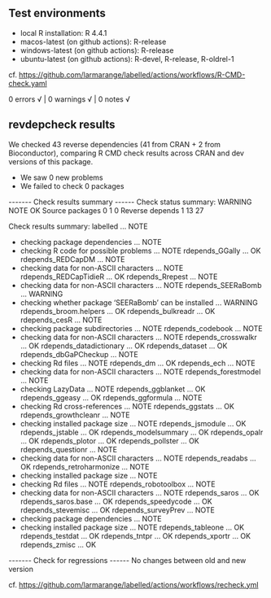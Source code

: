 ## Test environments

* local R installation: R 4.4.1
* macos-latest (on github actions): R-release
* windows-latest (on github actions): R-release
* ubuntu-latest (on github actions): R-devel, R-release, R-oldrel-1

cf. https://github.com/larmarange/labelled/actions/workflows/R-CMD-check.yaml

0 errors √ | 0 warnings √ | 0 notes √

## revdepcheck results

We checked 43 reverse dependencies (41 from CRAN + 2 from Bioconductor), comparing R CMD check results across CRAN and dev versions of this package.

 * We saw 0 new problems
 * We failed to check 0 packages

------- Check results summary ------
Check status summary:
                  WARNING NOTE OK
  Source packages       0    1  0
  Reverse depends       1   13 27

Check results summary:
labelled ... NOTE
* checking package dependencies ... NOTE
* checking R code for possible problems ... NOTE
rdepends_GGally ... OK
rdepends_REDCapDM ... NOTE
* checking data for non-ASCII characters ... NOTE
rdepends_REDCapTidieR ... OK
rdepends_Rrepest ... NOTE
* checking data for non-ASCII characters ... NOTE
rdepends_SEERaBomb ... WARNING
* checking whether package ‘SEERaBomb’ can be installed ... WARNING
rdepends_broom.helpers ... OK
rdepends_bulkreadr ... OK
rdepends_cesR ... NOTE
* checking package subdirectories ... NOTE
rdepends_codebook ... NOTE
* checking data for non-ASCII characters ... NOTE
rdepends_crosswalkr ... OK
rdepends_datadictionary ... OK
rdepends_dataset ... OK
rdepends_dbGaPCheckup ... NOTE
* checking Rd files ... NOTE
rdepends_dm ... OK
rdepends_ech ... NOTE
* checking data for non-ASCII characters ... NOTE
rdepends_forestmodel ... NOTE
* checking LazyData ... NOTE
rdepends_ggblanket ... OK
rdepends_ggeasy ... OK
rdepends_ggformula ... NOTE
* checking Rd cross-references ... NOTE
rdepends_ggstats ... OK
rdepends_growthcleanr ... NOTE
* checking installed package size ... NOTE
rdepends_jsmodule ... OK
rdepends_jstable ... OK
rdepends_modelsummary ... OK
rdepends_opalr ... OK
rdepends_plotor ... OK
rdepends_pollster ... OK
rdepends_questionr ... NOTE
* checking data for non-ASCII characters ... NOTE
rdepends_readabs ... OK
rdepends_retroharmonize ... NOTE
* checking installed package size ... NOTE
* checking Rd files ... NOTE
rdepends_robotoolbox ... NOTE
* checking data for non-ASCII characters ... NOTE
rdepends_saros ... OK
rdepends_saros.base ... OK
rdepends_speedycode ... OK
rdepends_stevemisc ... OK
rdepends_surveyPrev ... NOTE
* checking package dependencies ... NOTE
* checking installed package size ... NOTE
rdepends_tableone ... OK
rdepends_testdat ... OK
rdepends_tntpr ... OK
rdepends_xportr ... OK
rdepends_zmisc ... OK

------- Check for regressions ------
No changes between old and new version

cf. https://github.com/larmarange/labelled/actions/workflows/recheck.yml
